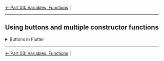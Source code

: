 [<- Part 03: Variables, Functions](https://github.com/PriyathamVarma/Learn-Flutter/blob/main/Dice-Game/Part-03.md) |

<hr/>

## Using buttons and multiple constructor functions

<details>

<summary>  Buttons in Flutter </summary>

Flutter offers a variety of buttons to enhance user interaction in your apps.

**Types of Buttons**

- TextButton: A plain button with text content. Ideal for secondary actions or dialogs.

- ElevatedButton: A raised button with a shadow, often used for primary actions.

- OutlinedButton: A button with a border outline and no fill, suitable for subtle actions.

- IconButton: A compact button displaying only an icon.

- FloatingActionButton: A circular button, typically placed near the bottom corner for primary actions.

**Customizing Buttons**

- Styling: Modify button appearance using the style parameter (color, padding, shadow, etc.).

- Theme: Apply global styles using button themes (TextButtonTheme, ElevatedButtonTheme, etc.).

- On Press: Define the button's behavior using the onPressed callback.


> [!TIP]
> Additional Considerations

> Accessibility: Ensure proper text contrast and labels for screen readers.

> State Management: Update button appearance based on user interaction and app state.

> Button Themes: Create custom themes for consistent button styles throughout your app.




**Sample Code**


```dart
// Text Button
TextButton(
  onPressed: () => print('Clicked!'),
  child: Text('Click Me'),
),

// Elevated Button
ElevatedButton(
  onPressed: () => print('Do something important'),
  child: Text('Start Now'),
),

// Floating Action Button
FloatingActionButton(
  onPressed: () => Navigator.pushNamed(context, '/'),
  child: Icon(Icons.add),
),
```
  
</details>


<hr/>

[<- Part 03: Variables, Functions](https://github.com/PriyathamVarma/Learn-Flutter/blob/main/Dice-Game/Part-03.md) |

